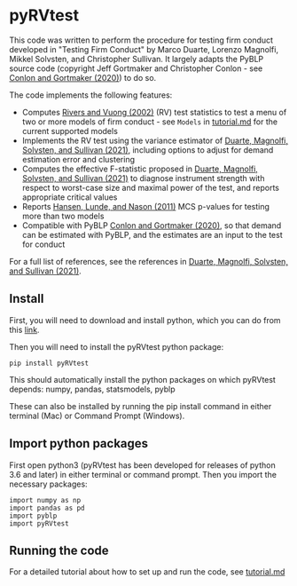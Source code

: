 # pyRVtest

This code was written to perform the procedure for testing firm conduct developed in "Testing Firm Conduct" by Marco Duarte, Lorenzo Magnolfi, Mikkel Solvsten, and Christopher Sullivan.  It largely adapts the PyBLP source code (copyright Jeff Gortmaker and Christopher Conlon - see [Conlon and Gortmaker (2020)](https://onlinelibrary.wiley.com/doi/full/10.1111/1756-2171.12352)) to do so.

The code implements the following features:
* Computes [Rivers and Vuong (2002)](https://onlinelibrary.wiley.com/doi/full/10.1111/1368-423X.t01-1-00071) (RV) test statistics to test a menu of two or more models of firm conduct - see `Models` in [tutorial.md](https://github.com/chrissullivanecon/pyRV/blob/main/TUTORIAL.md) for the current supported models
* Implements the RV test using the variance estimator of [Duarte, Magnolfi, Solvsten, and Sullivan (2021)](https://drive.google.com/file/d/1eZRsohyJ5XN-_j52NLDEyQsWFX9wSXqc/view), including options to adjust for demand estimation error and clustering
* Computes the effective F-statistic proposed in [Duarte, Magnolfi, Solvsten, and Sullivan (2021)](https://drive.google.com/file/d/1eZRsohyJ5XN-_j52NLDEyQsWFX9wSXqc/view) to diagnose instrument strength with respect to worst-case size and maximal power of the test, and reports appropriate critical values 
* Reports [Hansen, Lunde, and Nason (2011)](https://www.jstor.org/stable/41057463?seq=1#metadata_info_tab_contents) MCS p-values for testing more than two models
* Compatible with PyBLP [Conlon and Gortmaker (2020)](#pyblp), so that demand can be estimated with PyBLP, and the estimates are an input to the test for conduct

For a full list of references, see the references in [Duarte, Magnolfi, Solvsten, and Sullivan (2021)](https://drive.google.com/file/d/1eZRsohyJ5XN-_j52NLDEyQsWFX9wSXqc/view).

## Install
First, you will need to download and install python, which you can do from this [link](https://www.python.org/).

Then you will need to install the pyRVtest python package: 

````
pip install pyRVtest
````

This should automatically install the python packages on which pyRVtest depends: numpy, pandas, statsmodels, pyblp

These can also be installed by running the pip install command in either terminal (Mac) or Command Prompt (Windows). 
## Import python packages
First open python3 (pyRVtest has been developed for releases of python 3.6 and later) in either terminal or command prompt.  Then you import the necessary packages:

````
import numpy as np
import pandas as pd
import pyblp
import pyRVtest
````

## Running the code

For a detailed tutorial about how to set up and run the code, see [tutorial.md](https://github.com/chrissullivanecon/pyRV/blob/main/TUTORIAL.md)

